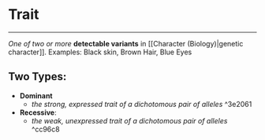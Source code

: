 # Trait
---
*One of two or more* **detectable variants** in [[Character (Biology)|genetic character]].
Examples:
Black skin, Brown Hair, Blue Eyes

## Two Types:
- **Dominant**
	- *the strong, expressed trait of a dichotomous pair of alleles* ^3e2061
- **Recessive**: 
	- *the weak, unexpressed trait of a dichotomous pair of alleles* ^cc96c8